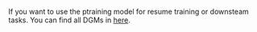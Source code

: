 If you want to use the ptraining model for resume training or downsteam tasks. You can find all DGMs in [here](https://doi.org/10.5281/zenodo.15473642).
